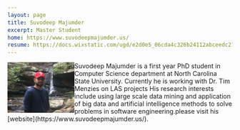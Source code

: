 ```yaml
---
layout: page
title: Suvodeep Majumder
excerpt: Master Student
home: https://www.suvodeepmajumder.us/
resume: https://docs.wixstatic.com/ugd/e2d0e5_06cda4c326b24112abceedc21f8b37e3.pdf
---
```



<img align="left" width="150" src="/img/suvodeep.JPG">
Suvodeep Majumder is a first year PhD student in Computer Science department at North Carolina State University. Currently he is working with Dr. Tim Menzies on LAS projects His research interests include using large scale data mining and application of big data and artificial intelligence methods to solve problems in software engineering.please visit his [website](https://www.suvodeepmajumder.us/).
